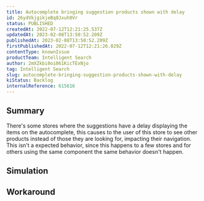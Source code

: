 ```yaml
---
title: Autocomplete bringing suggestion products shown with delay
id: 26ydVkjgikjeBq8Jxuh0Vr
status: PUBLISHED
createdAt: 2022-07-12T12:21:25.537Z
updatedAt: 2023-02-08T13:50:52.209Z
publishedAt: 2023-02-08T13:50:52.209Z
firstPublishedAt: 2022-07-12T12:21:26.029Z
contentType: knownIssue
productTeam: Intelligent Search
author: 2mXZkbi0oi061KicTExNjo
tag: Intelligent Search
slug: autocomplete-bringing-suggestion-products-shown-with-delay
kiStatus: Backlog
internalReference: 615616
---
```


## Summary



There's some stores where the suggestions have a delay displaying the items on the autocomplete, this causes to the user of this store to see other products instead of those they are looking for, impacting their navigation. This isn't a expected behavior, since this happens to a few stores and for others using the same component the same behavior doesn't happen.



## Simulation



## Workaround



